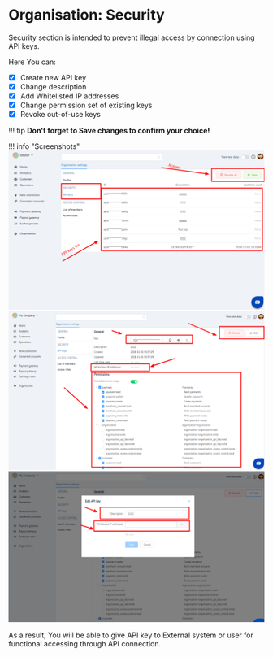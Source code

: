 # Organisation: Security

Security section is intended  to prevent illegal access by connection  using API keys.

Here You can:

- [x] Create new API key 
- [x] Change description 
- [x] Add Whitelisted IP addresses
- [x] Change permission set of existing keys
- [x] Revoke out-of-use keys

!!! tip
    **Don't forget to Save changes to confirm your choice!**

!!! info "Screenshots"
    [![Security](images/org_security_1.png)](images/org_security_1.png)
    [![Security](images/org_security_2.png)](images/org_security_2.png)
    [![Security](images/org_security_3.png)](images/org_security_3.png)

As a result, You will be able to give API key to External system or user for functional accessing through API connection.
